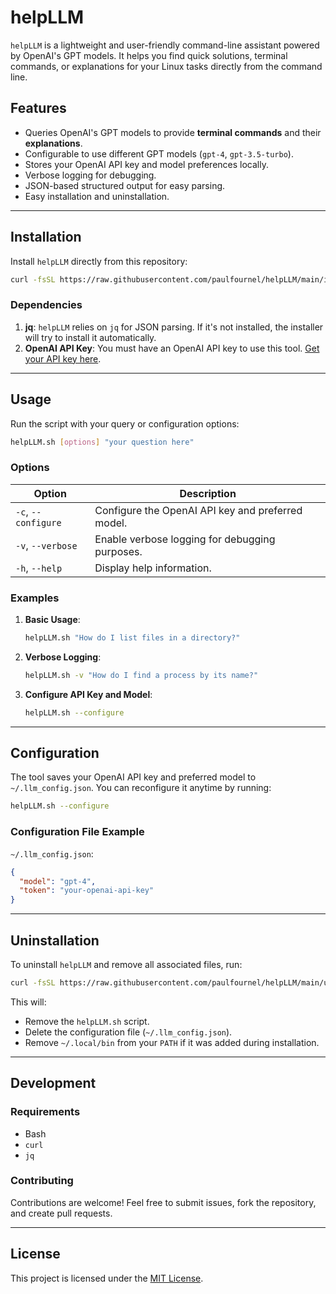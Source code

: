 # helpLLM

`helpLLM` is a lightweight and user-friendly command-line assistant powered by OpenAI's GPT models. It helps you find quick solutions, terminal commands, or explanations for your Linux tasks directly from the command line.

## Features

- Queries OpenAI's GPT models to provide **terminal commands** and their **explanations**.
- Configurable to use different GPT models (`gpt-4`, `gpt-3.5-turbo`).
- Stores your OpenAI API key and model preferences locally.
- Verbose logging for debugging.
- JSON-based structured output for easy parsing.
- Easy installation and uninstallation.

---

## Installation

Install `helpLLM` directly from this repository:

```bash
curl -fsSL https://raw.githubusercontent.com/paulfournel/helpLLM/main/install.sh | bash
```

### Dependencies

1. **jq**: `helpLLM` relies on `jq` for JSON parsing. If it's not installed, the installer will try to install it automatically.
2. **OpenAI API Key**: You must have an OpenAI API key to use this tool. [Get your API key here](https://platform.openai.com/account/api-keys).

---

## Usage

Run the script with your query or configuration options:

```bash
helpLLM.sh [options] "your question here"
```

### Options

| Option            | Description                                       |
|-------------------|---------------------------------------------------|
| `-c`, `--configure` | Configure the OpenAI API key and preferred model. |
| `-v`, `--verbose`   | Enable verbose logging for debugging purposes.    |
| `-h`, `--help`      | Display help information.                         |

### Examples

1. **Basic Usage**:
   ```bash
   helpLLM.sh "How do I list files in a directory?"
   ```

2. **Verbose Logging**:
   ```bash
   helpLLM.sh -v "How do I find a process by its name?"
   ```

3. **Configure API Key and Model**:
   ```bash
   helpLLM.sh --configure
   ```

---

## Configuration

The tool saves your OpenAI API key and preferred model to `~/.llm_config.json`. You can reconfigure it anytime by running:

```bash
helpLLM.sh --configure
```

### Configuration File Example

`~/.llm_config.json`:
```json
{
  "model": "gpt-4",
  "token": "your-openai-api-key"
}
```

---

## Uninstallation

To uninstall `helpLLM` and remove all associated files, run:

```bash
curl -fsSL https://raw.githubusercontent.com/paulfournel/helpLLM/main/uninstall.sh | bash
```

This will:
- Remove the `helpLLM.sh` script.
- Delete the configuration file (`~/.llm_config.json`).
- Remove `~/.local/bin` from your `PATH` if it was added during installation.

---

## Development

### Requirements
- Bash
- `curl`
- `jq`

### Contributing
Contributions are welcome! Feel free to submit issues, fork the repository, and create pull requests.

---

## License

This project is licensed under the [MIT License](LICENSE).


